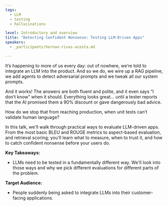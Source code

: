 ```yaml
---
tags:
  - LLM
  - testing
  - hallucinations

level: Introductory and overview
title: "Detecting Confident Nonsense: Testing LLM-Driven Apps"
speakers:
  - _participants/hernan-rivas-acosta.md

---
```

It’s happening to more of us every day: out of nowhere, we’re told to integrate an LLM into the product. And so we do, we wire up a RAG pipeline, we add agents to detect adversarial prompts and we tweak all our system prompts.

And it works! The answers are both fluent and polite, and it even says “I don’t know” when it should. Everything looks great… until a tester reports that the AI promised them a 90% discount or gave dangerously bad advice.

How do we stop that from reaching production, when unit tests can’t validate human language?

In this talk, we'll walk through practical ways to evaluate LLM-driven apps. From the most basic BLEU and ROUGE metrics to aspect-based evaluation, and retrieval scoring; you’ll learn what to measure, when to trust it, and how to catch confident nonsense before your users do.

**Key Takeaways:**

- LLMs need to be tested in a fundamentally different way. We'll look into those ways and why we pick different evaluations for different parts of the problem.

**Target Audience:**

- People suddenly being asked to integrate LLMs into their customer-facing applications.

